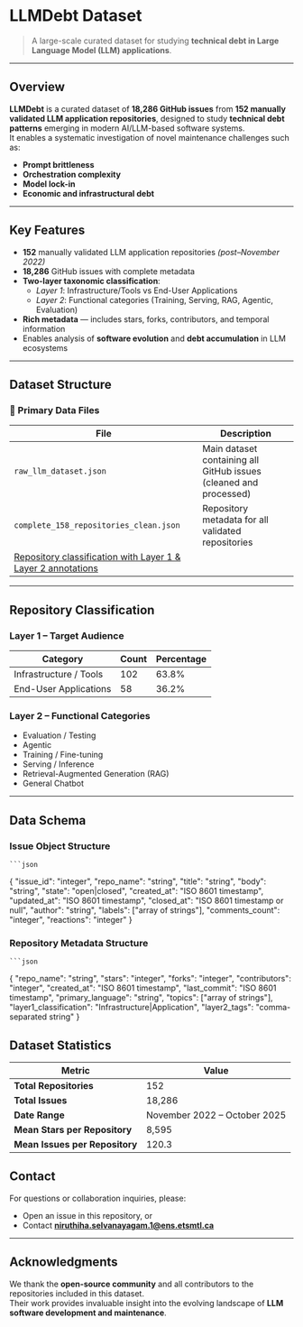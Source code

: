 # LLMDebt Dataset

> A large-scale curated dataset for studying **technical debt in Large Language Model (LLM) applications**.

---

## Overview

**LLMDebt** is a curated dataset of **18,286 GitHub issues** from **152 manually validated LLM application repositories**, designed to study **technical debt patterns** emerging in modern AI/LLM-based software systems.  
It enables a systematic investigation of novel maintenance challenges such as:

- **Prompt brittleness**
- **Orchestration complexity**
- **Model lock-in**
- **Economic and infrastructural debt**

---

## Key Features

- **152** manually validated LLM application repositories *(post–November 2022)*
- **18,286** GitHub issues with complete metadata
- **Two-layer taxonomic classification**:
  - *Layer 1*: Infrastructure/Tools vs End-User Applications  
  - *Layer 2*: Functional categories (Training, Serving, RAG, Agentic, Evaluation)
- **Rich metadata** — includes stars, forks, contributors, and temporal information
- Enables analysis of **software evolution** and **debt accumulation** in LLM ecosystems

---

## Dataset Structure

### 📁 Primary Data Files

| File | Description |
|------|--------------|
| `raw_llm_dataset.json` | Main dataset containing all GitHub issues (cleaned and processed) |
| `complete_158_repositories_clean.json` | Repository metadata for all validated repositories |
| [Repository classification with Layer 1 & Layer 2 annotations](https://docs.google.com/spreadsheets/d/1ALe6BvJUF6pj3avhlppAJFstcB_WBgvOeufE_xLzljk/edit?gid=546671505#gid=546671505)
 

---

## Repository Classification

### **Layer 1 – Target Audience**
| Category | Count | Percentage |
|-----------|--------|-------------|
| Infrastructure / Tools | 102 | 63.8% |
| End-User Applications | 58 | 36.2% |

### **Layer 2 – Functional Categories**
- Evaluation / Testing  
- Agentic  
- Training / Fine-tuning  
- Serving / Inference  
- Retrieval-Augmented Generation (RAG)  
- General Chatbot  

---

## Data Schema

### Issue Object Structure
    ```json
{
  "issue_id": "integer",
  "repo_name": "string",
  "title": "string",
  "body": "string",
  "state": "open|closed",
  "created_at": "ISO 8601 timestamp",
  "updated_at": "ISO 8601 timestamp",
  "closed_at": "ISO 8601 timestamp or null",
  "author": "string",
  "labels": ["array of strings"],
  "comments_count": "integer",
  "reactions": "integer"
}

### Repository Metadata Structure
    ```json
{
  "repo_name": "string",
  "stars": "integer",
  "forks": "integer",
  "contributors": "integer",
  "created_at": "ISO 8601 timestamp",
  "last_commit": "ISO 8601 timestamp",
  "primary_language": "string",
  "topics": ["array of strings"],
  "layer1_classification": "Infrastructure|Application",
  "layer2_tags": "comma-separated string"
}

## Dataset Statistics

| Metric | Value |
|--------|--------|
| **Total Repositories** | 152 |
| **Total Issues** | 18,286 |
| **Date Range** | November 2022 – October 2025 |
| **Mean Stars per Repository** | 8,595 |
| **Mean Issues per Repository** | 120.3 |

## Contact

For questions or collaboration inquiries, please:

- Open an issue in this repository, or  
- Contact **niruthiha.selvanayagam.1@ens.etsmtl.ca**

---

## Acknowledgments

We thank the **open-source community** and all contributors to the repositories included in this dataset.  
Their work provides invaluable insight into the evolving landscape of **LLM software development and maintenance**.


